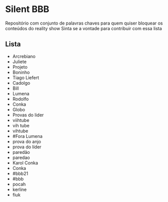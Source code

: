 # Silent BBB
Repositório com conjunto de palavras chaves para quem quiser bloquear os conteúdos do reality show
Sinta se a vontade para contribuir com essa lista

## Lista
- Arcrebiano
- Juliete
- Projeto
- Boninho
- Tiago Liefert
- Cadolgo
- Bill
- Lumena
- Rodolfo
- Conka
- Globo
- Provas do lider
- viihtube
- vih tube
- vihtube
- #Fora Lumena
- prova do anjo
- prova do líder
- paredão
- paredao
- Karol Conka
- Conka
- #bbb21
- #bbb
- pocah
- kerline
- fiuk

